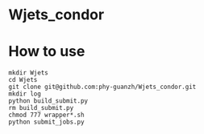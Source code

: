 # Wjets_condor
# How to use
```
mkdir Wjets
cd Wjets
git clone git@github.com:phy-guanzh/Wjets_condor.git
mkdir log
python build_submit.py
rm build_submit.py
chmod 777 wrapper*.sh
python submit_jobs.py
```
